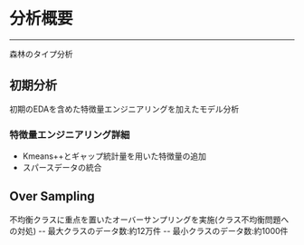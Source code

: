 # 分析概要
------
森林のタイプ分析

## 初期分析
初期のEDAを含めた特徴量エンジニアリングを加えたモデル分析
### 特徴量エンジニアリング詳細
- Kmeans++とギャップ統計量を用いた特徴量の追加
- スパースデータの統合

## Over Sampling
不均衡クラスに重点を置いたオーバーサンプリングを実施(クラス不均衡問題への対処)
-- 最大クラスのデータ数:約12万件
-- 最小クラスのデータ数:約1000件

